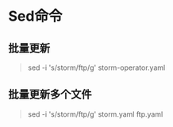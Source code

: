 # Sed命令  
## 批量更新  
>sed -i 's/storm/ftp/g' storm-operator.yaml  
## 批量更新多个文件  
>sed -i 's/storm/ftp/g' storm.yaml ftp.yaml